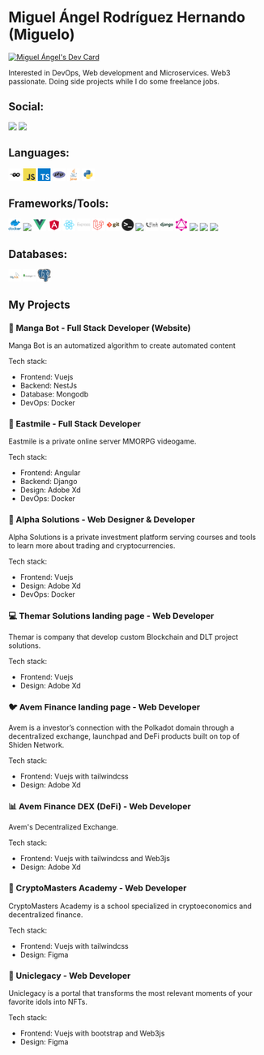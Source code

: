# Miguel Ángel Rodríguez Hernando (Miguelo)

<a href="https://app.daily.dev/Miguelo981"><img src="https://api.daily.dev/devcards/b8c25fec62384a83b441111f6d3fc8db.png?r=du3" width="400" alt="Miguel Ángel's Dev Card"/></a>

Interested in DevOps, Web development and Microservices. Web3 passionate. Doing side projects while I do some freelance jobs.

## Social:
[![](https://img.shields.io/badge/-@Miguelo981-%23181717?style=flat-square&logo=github)](https://github.com/Miguelo981)
[![](https://img.shields.io/badge/-Miguelo-%23181717?style=flat-square&logo=linkedin)](https://www.linkedin.com/in/miguel-%C3%A1ngel-rodr%C3%ADguez-hernando-a20b27196/)


## Languages:
<code><img height="25" src="https://raw.githubusercontent.com/github/explore/80688e429a7d4ef2fca1e82350fe8e3517d3494d/topics/go/go.png"></code>
<code><img height="25" src="https://raw.githubusercontent.com/github/explore/80688e429a7d4ef2fca1e82350fe8e3517d3494d/topics/javascript/javascript.png"></code>
<code><img height="25" src="https://raw.githubusercontent.com/github/explore/80688e429a7d4ef2fca1e82350fe8e3517d3494d/topics/typescript/typescript.png"></code>
<code><img height="25" src="https://raw.githubusercontent.com/github/explore/ccc16358ac4530c6a69b1b80c7223cd2744dea83/topics/php/php.png"></code>
<code><img height="25" src="https://raw.githubusercontent.com/github/explore/80688e429a7d4ef2fca1e82350fe8e3517d3494d/topics/java/java.png"></code>
<code><img height="25" src="https://raw.githubusercontent.com/github/explore/80688e429a7d4ef2fca1e82350fe8e3517d3494d/topics/python/python.png"></code>

## Frameworks/Tools:
<code><img height="25" src="https://raw.githubusercontent.com/github/explore/80688e429a7d4ef2fca1e82350fe8e3517d3494d/topics/docker/docker.png"></code>
<code><img height="25" src="https://bestofjs.org/logos/astro.svg"></code>
<code><img height="25" src="https://raw.githubusercontent.com/github/explore/80688e429a7d4ef2fca1e82350fe8e3517d3494d/topics/vue/vue.png"></code>
<code><img height="25" src="https://raw.githubusercontent.com/github/explore/80688e429a7d4ef2fca1e82350fe8e3517d3494d/topics/angular/angular.png"></code>
<code><img height="25" src="https://raw.githubusercontent.com/github/explore/80688e429a7d4ef2fca1e82350fe8e3517d3494d/topics/react/react.png"></code>
<code><img height="25" src="https://raw.githubusercontent.com/github/explore/80688e429a7d4ef2fca1e82350fe8e3517d3494d/topics/express/express.png"></code>
<code><img height="25" src="https://raw.githubusercontent.com/github/explore/80688e429a7d4ef2fca1e82350fe8e3517d3494d/topics/laravel/laravel.png"></code>
<code><img height="25" src="https://raw.githubusercontent.com/github/explore/80688e429a7d4ef2fca1e82350fe8e3517d3494d/topics/git/git.png"></code>
<code><img height="25" src="https://raw.githubusercontent.com/github/explore/80688e429a7d4ef2fca1e82350fe8e3517d3494d/topics/terminal/terminal.png"></code>
<code><img height="25" src="https://user-images.githubusercontent.com/13108166/32161516-25ee8a3c-bd56-11e7-9d49-76faed577e1a.png"></code>
<code><img height="25" src="https://raw.githubusercontent.com/github/explore/80688e429a7d4ef2fca1e82350fe8e3517d3494d/topics/flask/flask.png"></code>
<code><img height="25" src="https://raw.githubusercontent.com/github/explore/80688e429a7d4ef2fca1e82350fe8e3517d3494d/topics/django/django.png"></code>
<code><img height="25" src="https://raw.githubusercontent.com/github/explore/80688e429a7d4ef2fca1e82350fe8e3517d3494d/topics/graphql/graphql.png"></code>
<code><img height="25" src="https://raw.githubusercontent.com/kristerkari/react-native-svg-transformer/master/images/react-native-logo.png"></code>
<code><img height="25" src="https://media.graphassets.com/VKHHNvEETYqZRkqgjybc"></code>
<code><img height="25" src="http://larslai.github.io/onlinePresentation/images/skills/web3js.png"></code>

## Databases:
<code><img height="25" src="https://raw.githubusercontent.com/github/explore/80688e429a7d4ef2fca1e82350fe8e3517d3494d/topics/mysql/mysql.png"></code>
<code><img height="25" src="https://raw.githubusercontent.com/github/explore/80688e429a7d4ef2fca1e82350fe8e3517d3494d/topics/mongodb/mongodb.png"></code>
<code><img height="25" src="https://raw.githubusercontent.com/github/explore/80688e429a7d4ef2fca1e82350fe8e3517d3494d/topics/postgresql/postgresql.png"></code>

## My Projects

### 🤖 Manga Bot - Full Stack Developer (Website)
Manga Bot is an automatized algorithm to create automated content

Tech stack: 
- Frontend: Vuejs
- Backend: NestJs
- Database: Mongodb
- DevOps: Docker

### 👾 Eastmile - Full Stack Developer
Eastmile is a private online server MMORPG videogame.

Tech stack: 
- Frontend: Angular
- Backend: Django
- Design: Adobe Xd
- DevOps: Docker

### 💼 Alpha Solutions - Web Designer & Developer
Alpha Solutions is a private investment platform serving courses and tools to learn more about trading and cryptocurrencies.

Tech stack: 
- Frontend: Vuejs
- Design: Adobe Xd
- DevOps: Docker

### 💻 Themar Solutions landing page - Web Developer
Themar is company that develop custom Blockchain and DLT project solutions.

Tech stack: 
- Frontend: Vuejs
- Design: Adobe Xd

### 🐦 Avem Finance landing page - Web Developer
Avem is a investor’s connection with the Polkadot domain through a decentralized exchange, launchpad and DeFi products built on top of Shiden Network.

Tech stack: 
- Frontend: Vuejs with tailwindcss
- Design: Adobe Xd

### 📊 Avem Finance DEX (DeFi) - Web Developer
Avem's Decentralized Exchange.

Tech stack: 
- Frontend: Vuejs with tailwindcss and Web3js
- Design: Adobe Xd

### 🧾 CryptoMasters Academy - Web Developer
CryptoMasters Academy is a school specialized in cryptoeconomics and decentralized finance.

Tech stack: 
- Frontend: Vuejs with tailwindcss
- Design: Figma

### 💎 Uniclegacy - Web Developer
Uniclegacy is a portal that transforms the most relevant moments of your favorite idols into NFTs.

Tech stack: 
- Frontend: Vuejs with bootstrap and Web3js
- Design: Figma
